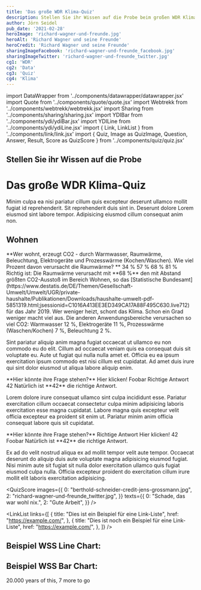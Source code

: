```yaml
---
title: 'Das große WDR Klima-Quiz'
description: Stellen Sie ihr Wissen auf die Probe beim großen WDR Klima-Quiz
author: Jörn Seidel
pub_date: '2021-02-28'
heroImage: 'richard-wagner-und-freunde.jpg'
heroAlt: 'Richard Wagner und seine Freunde'
heroCredit: 'Richard Wagner und seine Freunde'
sharingImageFacebook: 'richard-wagner-und-freunde_facebook.jpg'
sharingImageTwitter: 'richard-wagner-und-freunde_twitter.jpg'
cg1: 'WDR'
cg2: 'Data'
cg3: 'Quiz'
cg4: 'Klima'
---
```


import DataWrapper from '../components/datawrapper/datawrapper.jsx'
import Quote from '../components/quote/quote.jsx'
import Webtrekk from '../components/webtrekk/webtrekk.jsx'
import Sharing from '../components/sharing/sharing.jsx'
import YDIBar from '../components/ydi/ydiBar.jsx'
import YDILine from '../components/ydi/ydiLine.jsx'
import { Link, LinkList } from '../components/link/link.jsx'
import { Quiz, Image as QuizImage, Question, Answer, Result, Score as QuizScore } from '../components/quiz/quiz.jsx'

## Stellen Sie ihr Wissen auf die Probe

# Das große WDR Klima-Quiz

Minim culpa ea nisi pariatur cillum quis excepteur deserunt ullamco mollit fugiat id reprehenderit. Sit reprehenderit duis sint in. Deserunt dolore Lorem eiusmod sint labore tempor. Adipisicing eiusmod cillum consequat anim non.

## Wohnen

<Quiz>
<QuizImage src="berthold-schneider-credit-jens-grossmann.jpg" alt="Der Wuppertaler Opernintendant Berthold Schneider, fotografiert von Jens Grossmann" />
<Question>**Wer wohnt, erzeugt CO2 - durch Warmwasser, Raumwärme, Beleuchtung, Elektrogeräte und Prozesswärme (Kochen/Waschen). Wie viel Prozent davon verursacht die Raumwärme? **</Question>
<Answer>34 %</Answer>
<Answer>57 %</Answer>
<Answer correct>68 %</Answer>
<Answer>81 %</Answer>
<Result>
Richtig ist: Die Raumwärme verursacht mit **68 %** den mit Abstand größten CO2-Ausstoß im Bereich Wohnen, so das [Statistische Bundesamt](https://www.destatis.de/DE/Themen/Gesellschaft-Umwelt/Umwelt/UGR/private-haushalte/Publikationen/Downloads/haushalte-umwelt-pdf-5851319.html;jsessionid=C1016A413EE3ED349CA17A88F495C630.live712) für das Jahr 2019. Wer weniger heizt, schont das Klima. Schon ein Grad weniger macht viel aus. Die anderen Anwendungsbereiche verursachen so viel CO2: Warmwasser 12 %, Elektrogeräte 11 %, Prozesswärme (Waschen/Kochen) 7 %, Beleuchtung 2 %.
</Result>
</Quiz>

Sint pariatur aliquip anim magna fugiat occaecat ut ullamco eu non commodo eu do elit. Cillum ad occaecat veniam quis ea consequat duis sit voluptate eu. Aute ut fugiat qui nulla nulla amet et. Officia eu ea ipsum exercitation ipsum commodo est nisi cillum est cupidatat. Ad amet duis irure qui sint dolor eiusmod ut aliqua labore aliquip enim.

<Quiz>
<Question>**Hier könnte ihre Frage stehen?**</Question>
<Answer>Hier klicken!</Answer>
<Answer>Foobar</Answer>
<Answer>Richtige Antwort</Answer>
<Answer correct>42</Answer>
<Result>
Natürlich ist **42** die richtige Antwort.
</Result>
</Quiz>

Lorem dolore irure consequat ullamco sint culpa incididunt esse. Pariatur exercitation cillum occaecat consectetur culpa minim adipisicing laboris exercitation esse magna cupidatat. Labore magna quis excepteur velit officia excepteur ea proident sit enim ut. Pariatur minim anim officia consequat labore quis sit cupidatat.

<Quiz>
<Question>**Hier könnte ihre Frage stehen?**</Question>
<Answer>Richtige Antwort</Answer>
<Answer>Hier klicken!</Answer>
<Answer correct>42</Answer>
<Answer>Foobar</Answer>
<Result>
Natürlich ist **42** die richtige Antwort.
</Result>
</Quiz>

Ex ad do velit nostrud aliqua ex ad mollit tempor velit aute tempor. Occaecat deserunt do aliquip duis aute voluptate magna adipisicing eiusmod fugiat. Nisi minim aute sit fugiat sit nulla dolor exercitation ullamco quis fugiat eiusmod culpa nulla. Officia excepteur proident do exercitation cillum irure mollit elit laboris exercitation adipisicing.

<QuizScore
images={{
    0: "berthold-schneider-credit-jens-grossmann.jpg",
    2: "richard-wagner-und-freunde_twitter.jpg",
}}
texts={{
    0: "Schade, das war wohl nix.",
    2: "Gute Arbeit",
}}
/>

<Link title="Dies ist ein Beispiel für einen einzelnen Link" href="https://example.com/" />

<LinkList links={[
{
title: "Dies ist ein Beispiel für eine Link-Liste",
href: "https://example.com/",
},
{
title: "Dies ist noch ein Beispiel für eine Link-Liste",
href: "https://example.com/",
},
]} />

## Beispiel WSS Line Chart:

<YDILine name="test_line"/>

## Beispiel WSS Bar Chart:

<YDIBar name="test"/>

<Link title="Climate Clock" href="https://climateclock.world/" />

<Quote author="Bo Burnham">20.000 years of this, 7 more to go</Quote>

<Link title="That Funny Feeling, Bo Burnham" href="https://www.youtube.com/watch?v=ObOqq1knVxs" />

<Sharing twitter facebook mail whatsapp telegram reddit xing linkedin />
